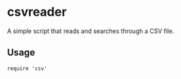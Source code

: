 csvreader
=========

A simple script that reads and searches through a CSV file. 


Usage
------

    require 'csv'
    
